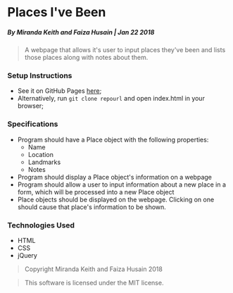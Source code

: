 # Places I've Been
##### By Miranda Keith and Faiza Husain | Jan 22 2018

> A webpage that allows it's user to input places they've been and lists those places along with notes about them.

### Setup Instructions
  * See it on GitHub Pages [here](#);
  * Alternatively, run `git clone repourl` and open index.html in your browser;

### Specifications
  * Program should have a Place object with the following properties:
    * Name
    * Location
    * Landmarks
    * Notes
  * Program should display a Place object's information on a webpage
  * Program should allow a user to input information about a new place in a form, which will be processed into a new Place object
  * Place objects should be displayed on the webpage. Clicking on one should cause that place's information to be shown.

### Technologies Used
  * HTML
  * CSS
  * jQuery

> Copyright Miranda Keith and Faiza Husain 2018

>This software is licensed under the MIT license.
